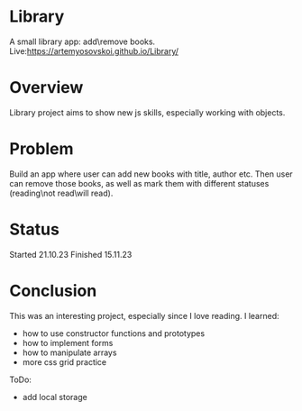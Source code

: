 # Library
A small library app: add\remove books.
Live:https://artemyosovskoi.github.io/Library/
# Overview
Library project aims to show new js skills, especially working with objects.
# Problem
Build an app where user can add new books with title, author etc. Then user can remove those books, as well as mark them with different statuses (reading\not read\will read).
# Status
Started 21.10.23
Finished 15.11.23
# Conclusion
This was an interesting project, especially since I love reading. 
I learned: 
- how to use constructor functions and prototypes
- how to implement forms
- how to manipulate arrays
- more css grid practice

ToDo:
- add local storage
